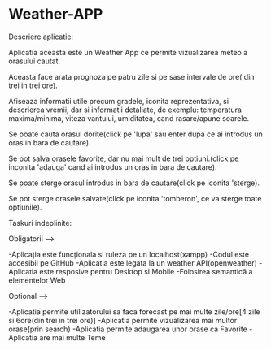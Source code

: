 # Weather-APP

Descriere aplicatie:



Aplicatia aceasta este un Weather App ce permite vizualizarea meteo a orasului cautat.

Aceasta face arata prognoza pe patru zile si pe sase intervale de ore( din trei in trei ore).

Afiseaza informatii utile precum gradele, iconita reprezentativa, si descrierea vremii,
dar si informatii detaliate, de exemplu: temperatura maxima/minima, viteza vantului,
umiditatea, cand rasare/apune soarele. 

Se poate cauta orasul dorite(click pe 'lupa' sau enter dupa ce ai introdus un oras in bara
de cautare).

Se pot salva orasele favorite, dar nu mai mult de trei optiuni.(click pe inconita 'adauga'
cand ai introdus un oras in bara de cautare).

Se poate sterge orasul introdus in bara de cautare(click pe iconita 'sterge).

Se pot sterge orasele salvate(click pe iconita 'tomberon', ce va sterge toate optiunile).



Taskuri indeplinite:

Obligatorii -->

-Aplicația este funcționala si ruleza pe un localhost(xampp)
-Codul este accesibil pe GitHub
-Aplicatia este legata la un weather API(openweather)
-Aplicatia este resposive pentru Desktop si Mobile
-Folosirea semantică a elementelor Web

Optional -->

-Aplicatia permite utilizatorului sa faca forecast pe mai multe zile/ore[4 zile si 6ore(din trei in trei ore)]
-Aplicatia permite vizualizarea mai multor orase(prin search)
-Aplicatia permite adaugarea unor orase ca Favorite
-Aplicatia are mai multe Teme
